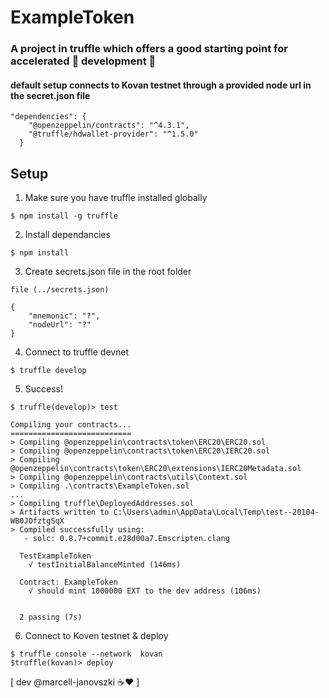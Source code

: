# ExampleToken
### A project in truffle which offers a good starting point for accelerated :dash: development :construction:
#### default setup connects to Kovan testnet through a provided node url in the secret.json file

```
"dependencies": {
    "@openzeppelin/contracts": "^4.3.1",
    "@truffle/hdwallet-provider": "^1.5.0"
  }
```

## Setup

1. Make sure you have truffle installed globally
```
$ npm install -g truffle
```

2. Install dependancies
```
$ npm install
```

3. Create secrets.json file in the root folder
```
file (../secrets.json)

{
    "mnemonic": "?",
    "nodeUrl": "?"
}
```

4. Connect to truffle devnet
```
$ truffle develop
```

5. Success!
```
$ truffle(develop)> test

Compiling your contracts...
===========================
> Compiling @openzeppelin\contracts\token\ERC20\ERC20.sol
> Compiling @openzeppelin\contracts\token\ERC20\IERC20.sol
> Compiling @openzeppelin\contracts\token\ERC20\extensions\IERC20Metadata.sol
> Compiling @openzeppelin\contracts\utils\Context.sol
> Compiling .\contracts\ExampleToken.sol
...
> Compiling truffle\DeployedAddresses.sol
> Artifacts written to C:\Users\admin\AppData\Local\Temp\test--20104-WB0JOfztgSqX
> Compiled successfully using:
   - solc: 0.8.7+commit.e28d00a7.Emscripten.clang

  TestExampleToken
    √ testInitialBalanceMinted (146ms)

  Contract: ExampleToken
    √ should mint 1000000 EXT to the dev address (106ms)


  2 passing (7s)
```

6. Connect to Koven testnet & deploy
```
$ truffle console --network  kovan
$truffle(kovan)> deploy
```


[ dev @marcell-janovszki ☕❤️ ]

